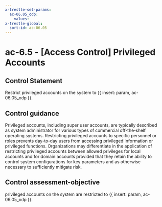 ```yaml
---
x-trestle-set-params:
  ac-06.05_odp:
    values:
x-trestle-global:
  sort-id: ac-06.05
---
```


# ac-6.5 - \[Access Control\] Privileged Accounts

## Control Statement

Restrict privileged accounts on the system to {{ insert: param, ac-06.05_odp }}.

## Control guidance

Privileged accounts, including super user accounts, are typically described as system administrator for various types of commercial off-the-shelf operating systems. Restricting privileged accounts to specific personnel or roles prevents day-to-day users from accessing privileged information or privileged functions. Organizations may differentiate in the application of restricting privileged accounts between allowed privileges for local accounts and for domain accounts provided that they retain the ability to control system configurations for key parameters and as otherwise necessary to sufficiently mitigate risk.

## Control assessment-objective

privileged accounts on the system are restricted to {{ insert: param, ac-06.05_odp }}.
